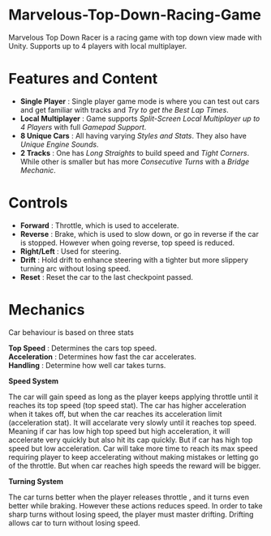 # Marvelous-Top-Down-Racing-Game
Marvelous Top Down Racer is a racing game with top down view made with Unity. Supports up to 4 players with local multiplayer.
# Features and Content
- **Single Player** : Single player game mode is where you can test out cars and get familiar with tracks and *Try to get the Best Lap Times*.
- **Local Multiplayer** : Game supports *Split-Screen Local Multiplayer up to 4 Players* with full *Gamepad Support*.
- **8 Unique Cars** :  All having varying *Styles and Stats*. They also have *Unique Engine Sounds*.
- **2 Tracks** : One has *Long Straights* to build speed and *Tight Corners*. While other is smaller but has more *Consecutive Turns* with a *Bridge Mechanic*.

# Controls
* **Forward** : Throttle, which is used to accelerate.
* **Reverse** : Brake, which is used to slow down, or go in reverse if the car is stopped. However when going reverse, top speed is reduced.
* **Right/Left** : Used for steering.
* **Drift** : Hold drift to enhance steering with a tighter but more slippery turning arc without losing speed.
* **Reset** : Reset the car to the last checkpoint passed.

# Mechanics
Car behaviour is based on three stats <BR>

**Top Speed** : Determines the cars top speed. <br>
**Acceleration** : Determines how fast the car accelerates. <br>
**Handling** : Determine how well car takes turns. <br>

**Speed System**

The car will gain speed as long as the player keeps applying throttle until it reaches its top speed (top speed stat).
The car has higher acceleration when it takes off, but when the car reaches its acceleration limit (acceleration stat). 
It will accelarate very slowly until it reaches top speed. Meaning if car has low high top speed but high acceleration,
it will accelerate very quickly but also hit its cap quickly. But if car has high top speed but low acceleration.
Car will take more time to reach its max speed requiring player to keep accelerating without making mistakes or letting go
of the throttle. But when car reaches high speeds the reward will be bigger.

**Turning System**

The car turns better when the player releases throttle , and it turns even better while braking.
However these actions reduces speed. In order to take sharp turns without losing speed, the player must master drifting.
Drifting allows car to turn without losing speed.

